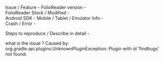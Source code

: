 <!-- Issue Template Examples - 
 https://github.com/FolioReader/FolioReader-Android/blob/master/.github/Issue_Template_Examples.md -->

Issue / Feature - 
FolioReader version -  
FolioReader Stock / Modified -  
Android SDK - 
Mobile / Tablet / Emulator Info -  
Crash / Error - 

Steps to reproduce / Describe in detail - 

what is the issue ?
Caused by: org.gradle.api.plugins.UnknownPluginException: Plugin with id 'findbugs' not found.

